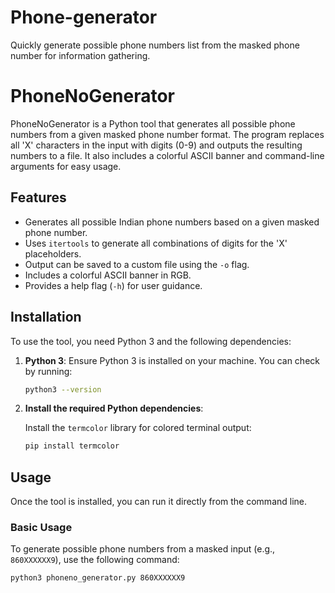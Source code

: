 # Phone-generator
Quickly generate possible phone numbers list from the masked phone number for information gathering.

# PhoneNoGenerator

PhoneNoGenerator is a Python tool that generates all possible phone numbers from a given masked phone number format. The program replaces all 'X' characters in the input with digits (0-9) and outputs the resulting numbers to a file. It also includes a colorful ASCII banner and command-line arguments for easy usage.

## Features

- Generates all possible Indian phone numbers based on a given masked phone number.
- Uses `itertools` to generate all combinations of digits for the 'X' placeholders.
- Output can be saved to a custom file using the `-o` flag.
- Includes a colorful ASCII banner in RGB.
- Provides a help flag (`-h`) for user guidance.

## Installation

To use the tool, you need Python 3 and the following dependencies:

1. **Python 3**: Ensure Python 3 is installed on your machine. You can check by running:

    ```bash
    python3 --version
    ```

2. **Install the required Python dependencies**:

    Install the `termcolor` library for colored terminal output:

    ```bash
    pip install termcolor
    ```

## Usage

Once the tool is installed, you can run it directly from the command line.

### Basic Usage

To generate possible phone numbers from a masked input (e.g., `860XXXXXX9`), use the following command:

```bash
python3 phoneno_generator.py 860XXXXXX9
